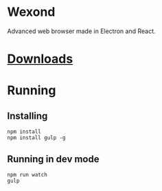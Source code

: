 # Wexond
Advanced web browser made in Electron and React.

# [Downloads](https://github.com/Sential/Wexond/releases)

# Running
## Installing
```
npm install
npm install gulp -g
```
## Running in dev mode
```
npm run watch
gulp
```
